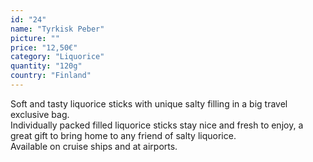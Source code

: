 ```yaml
---
id: "24"
name: "Tyrkisk Peber"
picture: ""
price: "12,50€"
category: "Liquorice"
quantity: "120g"
country: "Finland"
---
```

Soft and tasty liquorice sticks with unique salty filling in a big travel exclusive bag. <br>Individually packed filled liquorice sticks stay nice and fresh to enjoy, a great gift to bring home to any friend of salty liquorice. <br>Available on cruise ships and at airports.